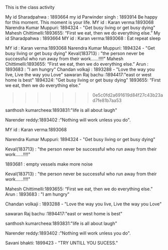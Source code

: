 This is the class activity

My id Sharadpahwa : 1893664
my id Parwinder singh  : 1893914 Be happy for this moment. This moment is your life.
MY id : Karan verma:1893068
Narendra Kumar Muppuri: 1894324 - "Get busy living or get busy dying"
Mahesh Chittimelli:1893655: “First we eat, then we do everything else.”
My id Sharadpahwa : 1893664
MY id : Karan verma:1893068 : Eat repeat sleep

MY id : Karan verma:1893068
Narendra Kumar Muppuri: 1894324 - "Get busy living or get busy dying"
Keval(183713) : "the person never be successful who run away from their work......!!!!"
Mahesh Chittimelli:1893655: “First we eat, then we do everything else.”
Arun : 1893683 : "I am hungry"
Chandan volkaji : 1893288 - "Love the way you live, Live the way you Love"
sawaran Raj bachu :1894417:"east or west home is best"
1894324: "Get busy living or get busy dying"
1893655: “First we eat, then we do everything else.”
>>>>>>> 0e5c0fd2a691619d84f27c43b23ad7fe81b7aa53



santhosh kumarcheea:1893831:"life is all about laugh"




Narender reddy:1893402 :"Nothing will work unless you do".

MY id : Karan verma:1893068

Narendra Kumar Muppuri: 1894324 - "Get busy living or get busy dying"




Keval(183713) : "the person never be successful who run away from their work......!!!!"

1893681 : empty vessels make more noise





Keval(183713) : "the person never be successful who run away from their work......!!!!"







Mahesh Chittimelli:1893655: “First we eat, then we do everything else.”
Arun : 1893683 : "I am hungry"


Chandan volkaji : 1893288 - "Love the way you live, Live the way you Love"






sawaran Raj bachu :1894417:"east or west home is best"



santhosh kumarcheea:1893831:"life is all about laugh"




Narender reddy:1893402 :"Nothing will work unless you do".




Savani bhakti: 1899423 - "TRY UNTILL YOU SUCESS."




